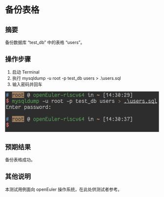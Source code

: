 # 备份表格

## 摘要

备份数据库 “test_db” 中的表格 “users”。

## 操作步骤

1. 启动 Terminal
2. 执行 mysqldump -u root -p test_db users > .\users.sql
3. 输入密码并回车

![备份表格](./img/备份表格.png)

## 预期结果

备份表格成功。

## 其他说明

本测试用例面向 openEuler 操作系统，在此处供测试者参考。
